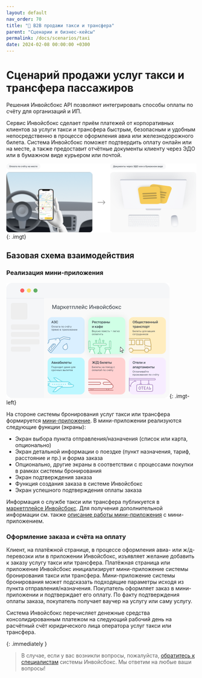 ```yaml
---
layout: default
nav_order: 70
title: "🚕 B2B продажи такси и трансфера"
parent: "Сценарии и бизнес-кейсы"
permalink: /docs/scenarios/taxi
date: 2024-02-08 00:00:00 +0300
---
```


# Сценарий продажи услуг такси и трансфера пассажиров

Решения Инвойсбокс API позволяют интегрировать способы оплаты по счёту для организаций и ИП.

Сервис Инвойсбокс сделает приём платежей от корпоративных клиентов за услуги такси и трансфера быстрым,
безопасным и удобным непосредственно в процессе оформления авиа или железнодорожного билета. Система
Инвойсбокс поможет подтвердить оплату онлайн или на месте, а также предоставит отчётные документы
клиенту через ЭДО или в бумажном виде курьером или почтой.

![Подключить](/assets/images/scenarios/gas/frame1.png){: .imgt}

## Базовая схема взаимодействия

### Реализация мини-приложения

![Маркетплейс](/assets/images/scenarios/ras/marketplace.png){: .imgt-left}

На стороне системы бронирования услуг такси или трансфера формируется [мини-приложение](/docs/marketplace/mini-apps).
В мини-приложении реализуются следующие функции (экраны):
- Экран выбора пункта отправления/назначения (список или карта, опционально)
- Экран детальной информации о поездке (пункт назначения, тариф, расстояние и пр.) и форма заказа
- Опционально, другие экраны в соответствии с процессами покупки в рамках системы бронирования
- Экран подтверждения заказа
- Функция создания заказа в системе Инвойсбокс
- Экран успешного подтверждения оплаты заказа

Информация о службе такси или трансфера публикуется в [маркетплейсе Инвойсбокс](/docs/marketplace).
Для получения дополнительной информации см. также [описание работы мини-приложения](/docs/marketplace/mini-apps/description/) с
мини-приложением.

### Оформление заказа и счёта на оплату

Клиент, на платёжной странице, в процессе оформления авиа- или ж/д- перевозки или в приложении Инвойсбокс, изъявляет
желание добавить к заказу услугу такси или трансфера. Платёжная страница или приложение Инвойсбокс инициализирует мини-приложение
системы бронирования такси или трансфера. Мини-приложение системы бронирования может подсказать подходящие параметры исходя из
пункта отправления/назначения. Покупатель оформляет заказ в мини-приложении и подтверждает его оплату. По факту
подтверждения оплаты заказа, покупатель получает ваучер на услугу или саму услугу.

Система Инвойсбокс перечисляет денежные средства консолидированным платежом на следующий рабочий день на
расчётный счёт юридического лица оператора услуг такси или трансфера.

{: .immediately }
> В случае, если у вас возникли вопросы, пожалуйста, [обратитесь к специалистам](https://www.invoicebox.ru/ru/contacts/feedback.html)
> системы Инвойсбокс. Мы ответим на любые ваши вопросы!
